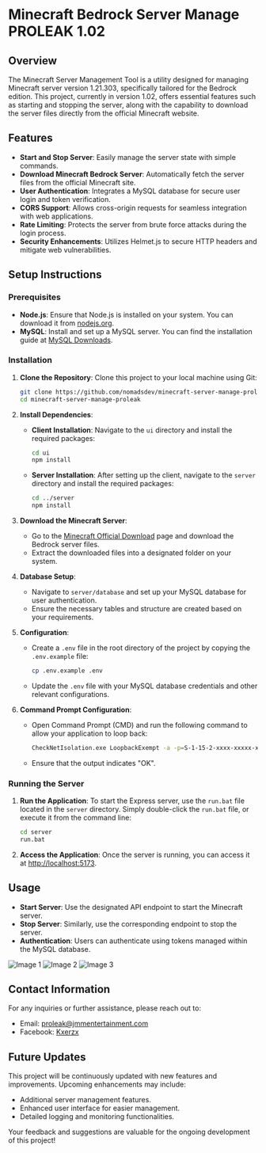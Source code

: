 # Minecraft Bedrock Server Manage PROLEAK 1.02

## Overview
The Minecraft Server Management Tool is a utility designed for managing Minecraft server version 1.21.303, specifically tailored for the Bedrock edition. This project, currently in version 1.02, offers essential features such as starting and stopping the server, along with the capability to download the server files directly from the official Minecraft website.

## Features
- **Start and Stop Server**: Easily manage the server state with simple commands.
- **Download Minecraft Bedrock Server**: Automatically fetch the server files from the official Minecraft site.
- **User Authentication**: Integrates a MySQL database for secure user login and token verification.
- **CORS Support**: Allows cross-origin requests for seamless integration with web applications.
- **Rate Limiting**: Protects the server from brute force attacks during the login process.
- **Security Enhancements**: Utilizes Helmet.js to secure HTTP headers and mitigate web vulnerabilities.

## Setup Instructions

### Prerequisites
- **Node.js**: Ensure that Node.js is installed on your system. You can download it from [nodejs.org](https://nodejs.org/).
- **MySQL**: Install and set up a MySQL server. You can find the installation guide at [MySQL Downloads](https://dev.mysql.com/downloads/).

### Installation
1. **Clone the Repository**: Clone this project to your local machine using Git:
   ```bash
   git clone https://github.com/nomadsdev/minecraft-server-manage-proleak.git
   cd minecraft-server-manage-proleak
   ```

2. **Install Dependencies**:
   - **Client Installation**:
     Navigate to the `ui` directory and install the required packages:
     ```bash
     cd ui
     npm install
     ```

   - **Server Installation**:
     After setting up the client, navigate to the `server` directory and install the required packages:
     ```bash
     cd ../server
     npm install
     ```

3. **Download the Minecraft Server**:
   - Go to the [Minecraft Official Download](https://www.minecraft.net/en-us/download/server/bedrock) page and download the Bedrock server files.
   - Extract the downloaded files into a designated folder on your system.

4. **Database Setup**:
   - Navigate to `server/database` and set up your MySQL database for user authentication.
   - Ensure the necessary tables and structure are created based on your requirements.

5. **Configuration**:
   - Create a `.env` file in the root directory of the project by copying the `.env.example` file:
     ```bash
     cp .env.example .env
     ```
   - Update the `.env` file with your MySQL database credentials and other relevant configurations.


6. **Command Prompt Configuration**:
   - Open Command Prompt (CMD) and run the following command to allow your application to loop back:
     ```bash
     CheckNetIsolation.exe LoopbackExempt -a -p=S-1-15-2-xxxx-xxxxx-xxxx
     ```
   - Ensure that the output indicates "OK".
  
### Running the Server

1. **Run the Application**: To start the Express server, use the `run.bat` file located in the `server` directory. Simply double-click the `run.bat` file, or execute it from the command line:
   ```bash
   cd server
   run.bat
   ```

2. **Access the Application**: Once the server is running, you can access it at [http://localhost:5173](http://localhost:5173).

## Usage
- **Start Server**: Use the designated API endpoint to start the Minecraft server.
- **Stop Server**: Similarly, use the corresponding endpoint to stop the server.
- **Authentication**: Users can authenticate using tokens managed within the MySQL database.

![Image 1](https://api.images.jmmentertainment.com/storage/1727426852392-677100765.png)
![Image 2](https://api.images.jmmentertainment.com/storage/1727426852394-897899591.png)
![Image 3](https://api.images.jmmentertainment.com/storage/1727426852394-157769964.png)

## Contact Information
For any inquiries or further assistance, please reach out to:
- Email: [proleak@jmmentertainment.com](mailto:proleak@jmmentertainment.com)
- Facebook: [Kxerzx](https://www.facebook.com/kxerzx)

## Future Updates
This project will be continuously updated with new features and improvements. Upcoming enhancements may include:
- Additional server management features.
- Enhanced user interface for easier management.
- Detailed logging and monitoring functionalities.

Your feedback and suggestions are valuable for the ongoing development of this project!
